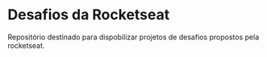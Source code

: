 # Desafios da Rocketseat
Repositório destinado para dispobilizar projetos de desafios propostos pela rocketseat.
